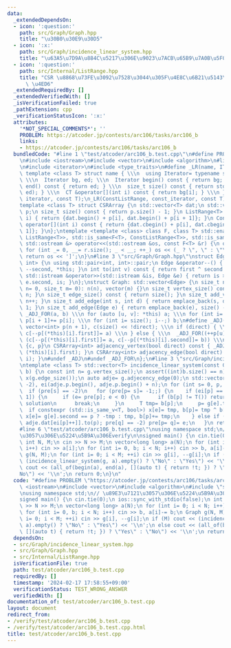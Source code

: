```yaml
---
data:
  _extendedDependsOn:
  - icon: ':question:'
    path: src/Graph/Graph.hpp
    title: "\u30B0\u30E9\u30D5"
  - icon: ':x:'
    path: src/Graph/incidence_linear_system.hpp
    title: "\u63A5\u7D9A\u884C\u5217\u306E\u9023\u7ACB\u65B9\u7A0B\u5F0F"
  - icon: ':question:'
    path: src/Internal/ListRange.hpp
    title: "CSR \u8868\u73FE\u3092\u7528\u3044\u305F\u4E8C\u6B21\u5143\u914D\u5217\
      \ \u4ED6"
  _extendedRequiredBy: []
  _extendedVerifiedWith: []
  _isVerificationFailed: true
  _pathExtension: cpp
  _verificationStatusIcon: ':x:'
  attributes:
    '*NOT_SPECIAL_COMMENTS*': ''
    PROBLEM: https://atcoder.jp/contests/arc106/tasks/arc106_b
    links:
    - https://atcoder.jp/contests/arc106/tasks/arc106_b
  bundledCode: "#line 1 \"test/atcoder/arc106_b.test.cpp\"\n#define PROBLEM \"https://atcoder.jp/contests/arc106/tasks/arc106_b\"\
    \n#include <iostream>\n#include <vector>\n#include <algorithm>\n#line 4 \"src/Internal/ListRange.hpp\"\
    \n#include <iterator>\n#include <type_traits>\n#define _LR(name, IT, CT) \\\n\
    \ template <class T> struct name { \\\n  using Iterator= typename std::vector<T>::IT;\
    \ \\\n  Iterator bg, ed; \\\n  Iterator begin() const { return bg; } \\\n  Iterator\
    \ end() const { return ed; } \\\n  size_t size() const { return std::distance(bg,\
    \ ed); } \\\n  CT &operator[](int i) const { return bg[i]; } \\\n }\n_LR(ListRange,\
    \ iterator, const T);\n_LR(ConstListRange, const_iterator, const T);\n#undef _LR\n\
    template <class T> struct CSRArray {\n std::vector<T> dat;\n std::vector<int>\
    \ p;\n size_t size() const { return p.size() - 1; }\n ListRange<T> operator[](int\
    \ i) { return {dat.begin() + p[i], dat.begin() + p[i + 1]}; }\n ConstListRange<T>\
    \ operator[](int i) const { return {dat.cbegin() + p[i], dat.cbegin() + p[i +\
    \ 1]}; }\n};\ntemplate <template <class> class F, class T> std::enable_if_t<std::disjunction_v<std::is_same<F<T>,\
    \ ListRange<T>>, std::is_same<F<T>, ConstListRange<T>>, std::is_same<F<T>, CSRArray<T>>>,\
    \ std::ostream &> operator<<(std::ostream &os, const F<T> &r) {\n os << '[';\n\
    \ for (int _= 0, __= r.size(); _ < __; ++_) os << (_ ? \", \" : \"\") << r[_];\n\
    \ return os << ']';\n}\n#line 3 \"src/Graph/Graph.hpp\"\nstruct Edge: std::pair<int,\
    \ int> {\n using std::pair<int, int>::pair;\n Edge &operator--() { return --first,\
    \ --second, *this; }\n int to(int v) const { return first ^ second ^ v; }\n friend\
    \ std::istream &operator>>(std::istream &is, Edge &e) { return is >> e.first >>\
    \ e.second, is; }\n};\nstruct Graph: std::vector<Edge> {\n size_t n;\n Graph(size_t\
    \ n= 0, size_t m= 0): n(n), vector(m) {}\n size_t vertex_size() const { return\
    \ n; }\n size_t edge_size() const { return size(); }\n size_t add_vertex() { return\
    \ n++; }\n size_t add_edge(int s, int d) { return emplace_back(s, d), size() -\
    \ 1; }\n size_t add_edge(Edge e) { return emplace_back(e), size() - 1; }\n#define\
    \ _ADJ_FOR(a, b) \\\n for (auto [u, v]: *this) a; \\\n for (int i= 0; i < n; ++i)\
    \ p[i + 1]+= p[i]; \\\n for (int i= size(); i--;) b;\n#define _ADJ(a, b) \\\n\
    \ vector<int> p(n + 1), c(size() << !direct); \\\n if (direct) { \\\n  _ADJ_FOR(++p[u],\
    \ c[--p[(*this)[i].first]]= a) \\\n } else { \\\n  _ADJ_FOR((++p[u], ++p[v]),\
    \ (c[--p[(*this)[i].first]]= a, c[--p[(*this)[i].second]]= b)) \\\n } \\\n return\
    \ {c, p}\n CSRArray<int> adjacency_vertex(bool direct) const { _ADJ((*this)[i].second,\
    \ (*this)[i].first); }\n CSRArray<int> adjacency_edge(bool direct) const { _ADJ(i,\
    \ i); }\n#undef _ADJ\n#undef _ADJ_FOR\n};\n#line 3 \"src/Graph/incidence_linear_system.hpp\"\
    \ntemplate <class T> std::vector<T> incidence_linear_system(const Graph &g, std::vector<T>\
    \ b) {\n const int n= g.vertex_size();\n assert((int)b.size() == n);\n std::vector<T>\
    \ x(g.edge_size());\n auto adje= g.adjecency_edge(0);\n std::vector<int> pre(n,\
    \ -2), ei(adje.p.begin(), adje.p.begin() + n);\n for (int s= 0, p, e; s < n; ++s)\n\
    \  if (pre[s] == -2)\n   for (pre[p= s]= -1;;) {\n    if (ei[p] == adje.p[p +\
    \ 1]) {\n     if (e= pre[p]; e < 0) {\n      if (b[p] != T()) return {};  // no\
    \ solution\n      break;\n     }\n     T tmp= b[p];\n     p= g[e].to(p);\n   \
    \  if constexpr (std::is_same_v<T, bool>) x[e]= tmp, b[p]= tmp ^ b[p];\n     else\
    \ x[e]= g[e].second == p ? -tmp : tmp, b[p]+= tmp;\n    } else if (int q= g[e=\
    \ adje.dat[ei[p]++]].to(p); pre[q] == -2) pre[p= q]= e;\n   }\n return x;\n}\n\
    #line 6 \"test/atcoder/arc106_b.test.cpp\"\nusing namespace std;\n// \u89E3\u7121\
    \u3057\u306E\u5224\u5B9A\u306Everify\n\nsigned main() {\n cin.tie(0);\n ios::sync_with_stdio(false);\n\
    \ int N, M;\n cin >> N >> M;\n vector<long long> a(N);\n for (int i= 0; i < N;\
    \ i++) cin >> a[i];\n for (int i= 0, b; i < N; i++) cin >> b, a[i]-= b;\n Graph\
    \ g(N, M);\n for (int i= 0; i < M; ++i) cin >> g[i], --g[i];\n if (M) cout <<\
    \ (incidence_linear_system(g, a).empty() ? \"No\" : \"Yes\") << '\\n';\n else\
    \ cout << (all_of(begin(a), end(a), [](auto t) { return !t; }) ? \"Yes\" : \"\
    No\") << '\\n';\n return 0;\n}\n"
  code: "#define PROBLEM \"https://atcoder.jp/contests/arc106/tasks/arc106_b\"\n#include\
    \ <iostream>\n#include <vector>\n#include <algorithm>\n#include \"src/Graph/incidence_linear_system.hpp\"\
    \nusing namespace std;\n// \u89E3\u7121\u3057\u306E\u5224\u5B9A\u306Everify\n\n\
    signed main() {\n cin.tie(0);\n ios::sync_with_stdio(false);\n int N, M;\n cin\
    \ >> N >> M;\n vector<long long> a(N);\n for (int i= 0; i < N; i++) cin >> a[i];\n\
    \ for (int i= 0, b; i < N; i++) cin >> b, a[i]-= b;\n Graph g(N, M);\n for (int\
    \ i= 0; i < M; ++i) cin >> g[i], --g[i];\n if (M) cout << (incidence_linear_system(g,\
    \ a).empty() ? \"No\" : \"Yes\") << '\\n';\n else cout << (all_of(begin(a), end(a),\
    \ [](auto t) { return !t; }) ? \"Yes\" : \"No\") << '\\n';\n return 0;\n}"
  dependsOn:
  - src/Graph/incidence_linear_system.hpp
  - src/Graph/Graph.hpp
  - src/Internal/ListRange.hpp
  isVerificationFile: true
  path: test/atcoder/arc106_b.test.cpp
  requiredBy: []
  timestamp: '2024-02-17 17:58:55+09:00'
  verificationStatus: TEST_WRONG_ANSWER
  verifiedWith: []
documentation_of: test/atcoder/arc106_b.test.cpp
layout: document
redirect_from:
- /verify/test/atcoder/arc106_b.test.cpp
- /verify/test/atcoder/arc106_b.test.cpp.html
title: test/atcoder/arc106_b.test.cpp
---
```

